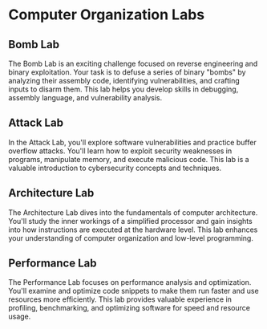 # Computer Organization Labs

## Bomb Lab
The Bomb Lab is an exciting challenge focused on reverse engineering and binary exploitation. Your task is to defuse a series of binary "bombs" by analyzing their assembly code, identifying vulnerabilities, and crafting inputs to disarm them. This lab helps you develop skills in debugging, assembly language, and vulnerability analysis.

## Attack Lab
In the Attack Lab, you'll explore software vulnerabilities and practice buffer overflow attacks. You'll learn how to exploit security weaknesses in programs, manipulate memory, and execute malicious code. This lab is a valuable introduction to cybersecurity concepts and techniques.

## Architecture Lab
The Architecture Lab dives into the fundamentals of computer architecture. You'll study the inner workings of a simplified processor and gain insights into how instructions are executed at the hardware level. This lab enhances your understanding of computer organization and low-level programming.

## Performance Lab
The Performance Lab focuses on performance analysis and optimization. You'll examine and optimize code snippets to make them run faster and use resources more efficiently. This lab provides valuable experience in profiling, benchmarking, and optimizing software for speed and resource usage.
